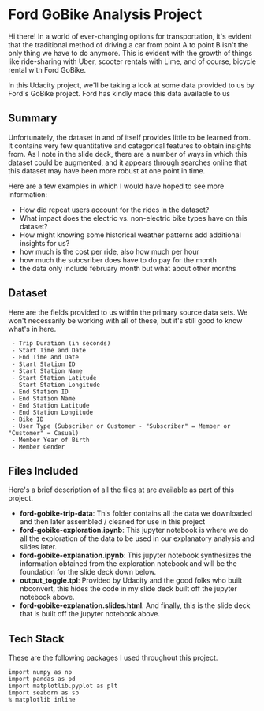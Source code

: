 # Ford GoBike Analysis Project

Hi there! In a world of ever-changing options for transportation, it's evident that the traditional method of driving a car from point A to point B isn't the only thing we have to do anymore. This is evident with the growth of things like ride-sharing with Uber, scooter rentals with Lime, and of course, bicycle rental with Ford GoBike.

In this Udacity project, we'll be taking a look at some data provided to us by Ford's GoBike project. Ford has kindly made this data available to us 

## Summary

Unfortunately, the dataset in and of itself provides little to be learned from. It contains very few quantitative and categorical features to obtain insights from. As I note in the slide deck, there are a number of ways in which this dataset could be augmented, and it appears through searches online that this dataset may have been more robust at one point in time.

Here are a few examples in which I would have hoped to see more information:

 - How did repeat users account for the rides in the dataset?
 - What impact does the electric vs. non-electric bike types have on this dataset?
 - How might knowing some historical weather patterns add additional insights for us?
 - how much is the cost per ride, also how much per hour
 - how much the subcsriber does have to do pay for the month 
 - the data only include february month but what about other months 

## Dataset

Here are the fields provided to us within the primary source data sets. We won't necessarily be working with all of these, but it's still good to know what's in here.

```
 - Trip Duration (in seconds)
 - Start Time and Date
 - End Time and Date
 - Start Station ID
 - Start Station Name
 - Start Station Latitude
 - Start Station Longitude
 - End Station ID
 - End Station Name
 - End Station Latitude
 - End Station Longitude
 - Bike ID
 - User Type (Subscriber or Customer - "Subscriber" = Member or "Customer" = Casual)
 - Member Year of Birth
 - Member Gender
```

## Files Included

Here's a brief description of all the files at are available as part of this project.

 - **ford-gobike-trip-data**: This folder contains all the data we downloaded and then later assembled / cleaned for use in this project
 - **ford-gobike-exploration.ipynb**: This jupyter notebook is where we do all the exploration of the data to be used in our explanatory analysis and slides later.
 - **ford-gobike-explanation.ipynb**: This jupyter notebook synthesizes the information obtained from the exploration notebook and will be the foundation for the slide deck down below.
  - **output_toggle.tpl**: Provided by Udacity and the good folks who built nbconvert, this hides the code in my slide deck built off the jupyter notebook above.
 - **ford-gobike-explanation.slides.html**: And finally, this is the slide deck that is built off the jupyter notebook above.

## Tech Stack

These are the following packages I used throughout this project.

```
import numpy as np
import pandas as pd
import matplotlib.pyplot as plt
import seaborn as sb
% matplotlib inline
```
